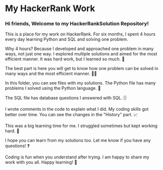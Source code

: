 # My HackerRank Work 

### Hi friends, Welcome to my HackerRankSolution Repository!

This is a place for my work on HackerRank. For six months, I spent 4 hours every day learning Python and SQL and solving one problem.

Why 4 hours? Because I developed and approached one problem in many ways, not just one way. I explored multiple solutions and aimed for the most efficient manner. It was hard work, but I learned so much. 💪

The best part is here you will get to know how one problem can be solved in many ways and the most efficient manner. 🧠✨

In this folder, you can see files with my solutions. The Python file has many problems I solved using the Python language. 🐍

The SQL file has database questions I answered with SQL. 🗄️

I wrote comments in the code to explain what I did. My coding skills got better over time. You can see the changes in the "History" part. 📈

This was a big learning time for me. I struggled sometimes but kept working hard. 🔄

I hope you can learn from my solutions too. Let me know if you have any questions! ❓

Coding is fun when you understand after trying. I am happy to share my work with you all. Happy learning! 🎉
